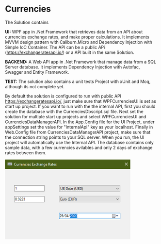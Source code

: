 # Currencies

The Solution contains

**UI:**  WPF app in .Net Framework that retrieves data from an API about currencies exchange rates, and make proper calculations. It implements MVVM design pattern with Caliburn.Micro and Dependency Injection with Simple IoC Container. The API can be a public APi (https://exchangeratesapi.io/) or a API built in the same Solution.

**BACKEND:** A Web API app in .Net Framework that manage data from a SQL Server database. It implements Dependency Injection with Autofac, Swagger and Entity Framework.

**TEST:** The solution also contains a unit tests Project with xUnit and Moq, although its not complete yet.

By default the solution is configured to run with public API https://exchangeratesapi.io/, just make sure that WPFCurrenciesUI is set as start up project. If you want to run with the the internal API, first you should create the database with the CurrenciesDbscript.sql file. Next set the solution for multiple start up projects and select WPFCurrenciesUI and CurrenciesDataManagerAPI. In the App.Config file for the UI Project, under appSettings set the value for "InternalApi" key as your localhost.
Finally in Web.Config file from CurrenciesDataManagerAPI project, make sure that the connection string points to your SQL server. When you run, the UI project will automatically use the Internal API.
The database cointains only sample data, with a few currencies avilables and only 2 days of exchange rates between them.


![Screenshot](https://github.com/giacommits/Currencies/blob/master/Images/screenshot.png)